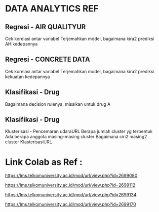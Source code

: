 # DATA ANALYTICS REF

## Regresi - AIR QUALITYUR

Cek korelasi antar variabel
Terjemahkan model, bagaimana kira2 prediksi AH kedepannya

## Regresi - CONCRETE DATA

Cek korelasi antar variabel
Terjemahkan model, bagaimana kira2 prediksi kekuatan kedepannya

## Klasifikasi - Drug
Bagaimana decision rulenya, misalkan untuk drug A

## Klasifikasi - Drug
Klusterisasi - Pencemaran udaraURL
Berapa jumlah cluster yg terbentuk
Ada berapa anggota masing-masing cluster
Bagaimana ciri2 masing2 cluster
KlasterisasiURL

# Link Colab as Ref :

https://lms.telkomuniversity.ac.id/mod/url/view.php?id=2699080

https://lms.telkomuniversity.ac.id/mod/url/view.php?id=2699112

https://lms.telkomuniversity.ac.id/mod/url/view.php?id=2699134

https://lms.telkomuniversity.ac.id/mod/url/view.php?id=2699170


